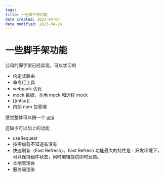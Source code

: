```yaml
---
tags:
title: 一些脚手架功能
date created: 2023-04-04
date modified: 2023-04-26
---
```


# 一些脚手架功能

公司的脚手架已经实现，可以学习的

- 约定式路由
- 命令行工具
- webpack 优化
- mock 数据，本地 mock 和远程 mock
- [[mfsu]]
- 内部 npm 包管理

感觉整体可以搞一个 [umi](https://v3.umijs.org/zh-CN/docs/use-umi-ui)

还缺少可以加上的功能

- useRequest
- 按需加载不知道有没有
- 快速刷新（Fast Refresh）。Fast Refresh 功能最大的特性是：开发环境下，可以保持组件状态，同时编辑提供即时反馈。
- 本地管理台
- 服务端渲染

